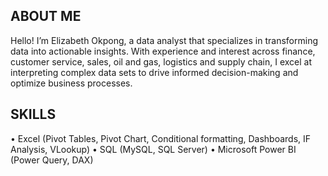 ## ABOUT ME
Hello! I’m Elizabeth Okpong, a data analyst that specializes in transforming data into actionable insights. With experience and interest across finance, customer service, sales, oil and gas, logistics and supply chain, I excel at interpreting complex data sets to drive informed decision-making and optimize business processes.
## SKILLS
•	Excel (Pivot Tables, Pivot Chart, Conditional formatting, Dashboards, IF Analysis, VLookup)
•	SQL (MySQL, SQL Server)
•	Microsoft Power BI (Power Query, DAX)
